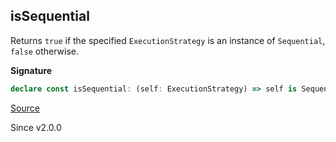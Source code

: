 ## isSequential

Returns `true` if the specified `ExecutionStrategy` is an instance of
`Sequential`, `false` otherwise.

**Signature**

```ts
declare const isSequential: (self: ExecutionStrategy) => self is Sequential
```

[Source](https://github.com/Effect-TS/effect/tree/main/packages/effect/src/ExecutionStrategy.ts#L81)

Since v2.0.0